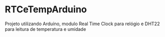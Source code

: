 # RTCeTempArduino
Projeto utilizando Arduíno, modulo Real Time Clock para relógio e DHT22 para leitura de temperatura e umidade

